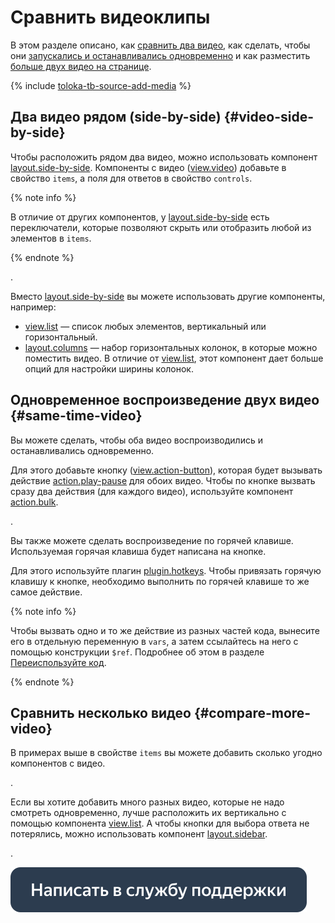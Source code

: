 # Сравнить видеоклипы

В этом разделе описано, как [сравнить два видео](#video-side-by-side), как сделать, чтобы они [запускались и останавливались одновременно](#same-time-video) и как разместить [больше двух видео на странице](#compare-more-video).

{% include [toloka-tb-source-add-media](../_includes/toloka-tb-source/id-toloka-tb-source/add-media.md) %}



## Два видео рядом (side-by-side) {#video-side-by-side}

Чтобы расположить рядом два видео, можно использовать компонент [layout.side-by-side](../reference/layout.side-by-side.md). Компоненты с видео ([view.video](../reference/view.video.md)) добавьте в свойство `items`, а поля для ответов в свойство `controls`.

{% note info %}

В отличие от других компонентов, у [layout.side-by-side](../reference/layout.side-by-side.md) есть переключатели, которые позволяют скрыть или отобразить любой из элементов в `items`.

{% endnote %}


.

Вместо [layout.side-by-side](../reference/layout.side-by-side.md) вы можете использовать другие компоненты, например:
- [view.list](../reference/view.list.md) — список любых элементов, вертикальный или горизонтальный.
- [layout.columns](../reference/layout.columns.md) — набор горизонтальных колонок, в которые можно поместить видео. В отличие от [view.list](../reference/view.list.md), этот компонент дает больше опций для настройки ширины колонок.


## Одновременное воспроизведение двух видео {#same-time-video}

Вы можете сделать, чтобы оба видео воспроизводились и останавливались одновременно.

Для этого добавьте кнопку ([view.action-button](../reference/view.action-button.md)), которая будет вызывать действие [action.play-pause](../reference/action.play-pause.md) для обоих видео. Чтобы по кнопке вызвать сразу два действия (для каждого видео), используйте компонент [action.bulk](../reference/action.bulk.md).

.

Вы также можете сделать воспроизведение по горячей клавише. Используемая горячая клавиша будет написана на кнопке.

Для этого используйте плагин [plugin.hotkeys](../reference/plugin.hotkeys.md). Чтобы привязать горячую клавишу к кнопке, необходимо выполнить по горячей клавише то же самое действие.

{% note info %}

Чтобы вызвать одно и то же действие из разных частей кода, вынесите его в отдельную переменную в `vars`, а затем ссылайтесь на него с помощью конструкции `$ref`. Подробнее об этом в разделе [Переиспользуйте код](../best-practices/reuse.md).

{% endnote %}



## Сравнить несколько видео {#compare-more-video}

В примерах выше в свойстве `items` вы можете добавить сколько угодно компонентов с видео.

.

Если вы хотите добавить много разных видео, которые не надо смотреть одновременно, лучше расположить их вертикально с помощью компонента [view.list](../reference/view.list.md). А чтобы кнопки для выбора ответа не потерялись, можно использовать компонент [layout.sidebar](../reference/layout.sidebar.md).

.


[![](../_images/buttons/contact-support.svg)](../concepts/support.md)
